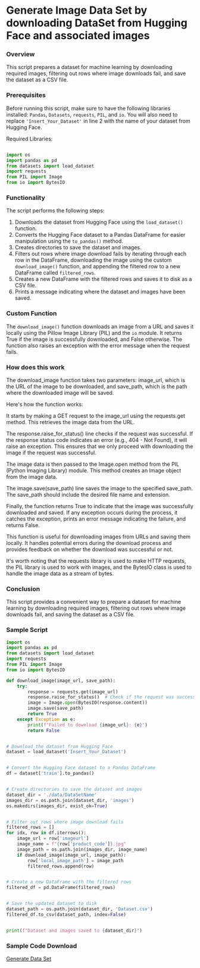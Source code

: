 
# Generate Image Data Set by downloading DataSet from Hugging Face and associated images


### Overview

This script prepares a dataset for machine learning by downloading required images, filtering out rows where image downloads fail, and save the dataset as a CSV file.

### Prerequisites

Before running this script, make sure to have the following libraries installed: `Pandas`, `Datasets`, `requests`, `PIL`, and `io`. You will also need to replace `'Insert_Your_Dataset'` in line 2 with the name of your dataset from Hugging Face.

Required Libraries:

```python

import os
import pandas as pd
from datasets import load_dataset
import requests
from PIL import Image
from io import BytesIO
```

### Functionality

The script performs the following steps:

1. Downloads the dataset from Hugging Face using the `load_dataset()` function.
2. Converts the Hugging Face dataset to a Pandas DataFrame for easier manipulation using the `to_pandas()` method.
3. Creates directories to save the dataset and images.
4. Filters out rows where image download fails by iterating through each row in the DataFrame, downloading the image using the custom `download_image()` function, and appending the filtered row to a new DataFrame called `filtered_rows`.
5. Creates a new DataFrame with the filtered rows and saves it to disk as a CSV file.
6. Prints a message indicating where the dataset and images have been saved.

### Custom Function

The `download_image()` function downloads an image from a URL and saves it locally using the Pillow Image Library (PIL) and the `io` module. It returns True if the image is successfully downloaded, and False otherwise. The function also raises an exception with the error message when the request fails.

### How does this work

The download_image function takes two parameters: image_url, which is the URL of the image to be downloaded, and save_path, which is the path where the downloaded image will be saved.

Here's how the function works:

It starts by making a GET request to the image_url using the requests.get method. This retrieves the image data from the URL.

The response.raise_for_status() line checks if the request was successful. If the response status code indicates an error (e.g., 404 - Not Found), it will raise an exception. This ensures that we only proceed with downloading the image if the request was successful.

The image data is then passed to the Image.open method from the PIL (Python Imaging Library) module. This method creates an Image object from the image data.

The image.save(save_path) line saves the image to the specified save_path. The save_path should include the desired file name and extension.

Finally, the function returns True to indicate that the image was successfully downloaded and saved. If any exception occurs during the process, it catches the exception, prints an error message indicating the failure, and returns False.

This function is useful for downloading images from URLs and saving them locally. It handles potential errors during the download process and provides feedback on whether the download was successful or not.

It's worth noting that the requests library is used to make HTTP requests, the PIL library is used to work with images, and the BytesIO class is used to handle the image data as a stream of bytes.



### Conclusion

This script provides a convenient way to prepare a dataset for machine learning by downloading required images, filtering out rows where image downloads fail, and saving the dataset as a CSV file.

### Sample Script

```python
import os
import pandas as pd
from datasets import load_dataset
import requests
from PIL import Image
from io import BytesIO

def download_image(image_url, save_path):
    try:
        response = requests.get(image_url)
        response.raise_for_status()  # Check if the request was successful
        image = Image.open(BytesIO(response.content))
        image.save(save_path)
        return True
    except Exception as e:
        print(f"Failed to download {image_url}: {e}")
        return False


# Download the dataset from Hugging Face
dataset = load_dataset('Insert_Your_Dataset')


# Convert the Hugging Face dataset to a Pandas DataFrame
df = dataset['train'].to_pandas()


# Create directories to save the dataset and images
dataset_dir = './data/DataSetName'
images_dir = os.path.join(dataset_dir, 'images')
os.makedirs(images_dir, exist_ok=True)


# Filter out rows where image download fails
filtered_rows = []
for idx, row in df.iterrows():
    image_url = row['imageurl']
    image_name = f"{row['product_code']}.jpg"
    image_path = os.path.join(images_dir, image_name)
    if download_image(image_url, image_path):
        row['local_image_path'] = image_path
        filtered_rows.append(row)


# Create a new DataFrame with the filtered rows
filtered_df = pd.DataFrame(filtered_rows)


# Save the updated dataset to disk
dataset_path = os.path.join(dataset_dir, 'Dataset.csv')
filtered_df.to_csv(dataset_path, index=False)


print(f"Dataset and images saved to {dataset_dir}")
```

### Sample Code Download 
[Generate Data Set](../../code/04.Finetuning/generate_dataset.py)